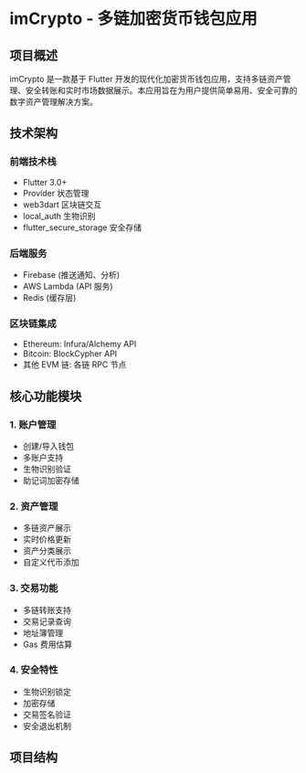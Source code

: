 # imCrypto - 多链加密货币钱包应用

## 项目概述

imCrypto 是一款基于 Flutter 开发的现代化加密货币钱包应用，支持多链资产管理、安全转账和实时市场数据展示。本应用旨在为用户提供简单易用、安全可靠的数字资产管理解决方案。

## 技术架构

### 前端技术栈
- Flutter 3.0+ 
- Provider 状态管理
- web3dart 区块链交互
- local_auth 生物识别
- flutter_secure_storage 安全存储

### 后端服务
- Firebase (推送通知、分析)
- AWS Lambda (API 服务)
- Redis (缓存层)

### 区块链集成
- Ethereum: Infura/Alchemy API
- Bitcoin: BlockCypher API
- 其他 EVM 链: 各链 RPC 节点

## 核心功能模块

### 1. 账户管理
- 创建/导入钱包
- 多账户支持
- 生物识别验证
- 助记词加密存储

### 2. 资产管理
- 多链资产展示
- 实时价格更新
- 资产分类展示
- 自定义代币添加

### 3. 交易功能
- 多链转账支持
- 交易记录查询
- 地址簿管理
- Gas 费用估算

### 4. 安全特性
- 生物识别锁定
- 加密存储
- 交易签名验证
- 安全退出机制

## 项目结构 